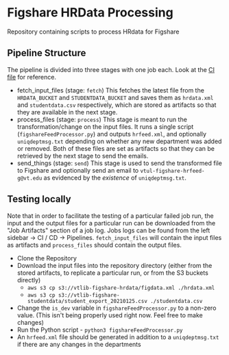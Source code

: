 # Figshare HRData Processing

Repository containing scripts to process HRdata for Figshare

## Pipeline Structure

The pipeline is divided into three stages with one job each. Look at the [CI file](.gitlab-ci.yml) for reference.
- fetch_input_files (stage: `fetch`)
  This fetches the latest file from the `HRDATA_BUCKET` and `STUDENTDATA_BUCKET` and saves them as `hrdata.xml` and `studentdata.csv` respectively, which are stored as artifacts so that they are available in the next stage.
- process_files (stage: `process`)
  This stage is meant to run the transformation/change on the input files. It runs a single script (`figshareFeedProcessor.py`) and outputs `hrfeed.xml`, and optionally `uniqdeptmsg.txt` depending on whether any new department was added or removed. Both of these files are set as artifacts so that they can be retrieved by the next stage to send the emails.
- send_things (stage: `send`)
  This stage is used to send the transformed file to Figshare and optionally send an email to `vtul-figshare-hrfeed-g@vt.edu` as evidenced by the _existence_ of `uniqdeptmsg.txt`.

## Testing locally

Note that in order to facilitate the testing of a particular failed job run, the input and the output files for a particular run can be downloaded from the "Job Artifacts" section of a job log. Jobs logs can be found from the left sidebar -> CI / CD -> Pipelines. `fetch_input_files` will contain the input files as artifacts and `process_files` should contain the output files.

- Clone the Repository
- Download the input files into the repository directory (either from the stored artifacts, to replicate a particular run, or from the S3 buckets directly)
  - `aws s3 cp s3://vtlib-figshare-hrdata/figdata.xml ./hrdata.xml`
  - `aws s3 cp s3://vtlib-figshare-studentdata/student_export_20210125.csv ./studentdata.csv`
- Change the `is_dev` variable in `figshareFeedProcessor.py` to a non-zero value. (This isn't being properly used right now. Feel free to make changes)
- Run the Python script - `python3 figshareFeedProcessor.py`
- An `hrfeed.xml` file should be generated in addition to a `uniqdeptmsg.txt` if there are any changes in the departments

